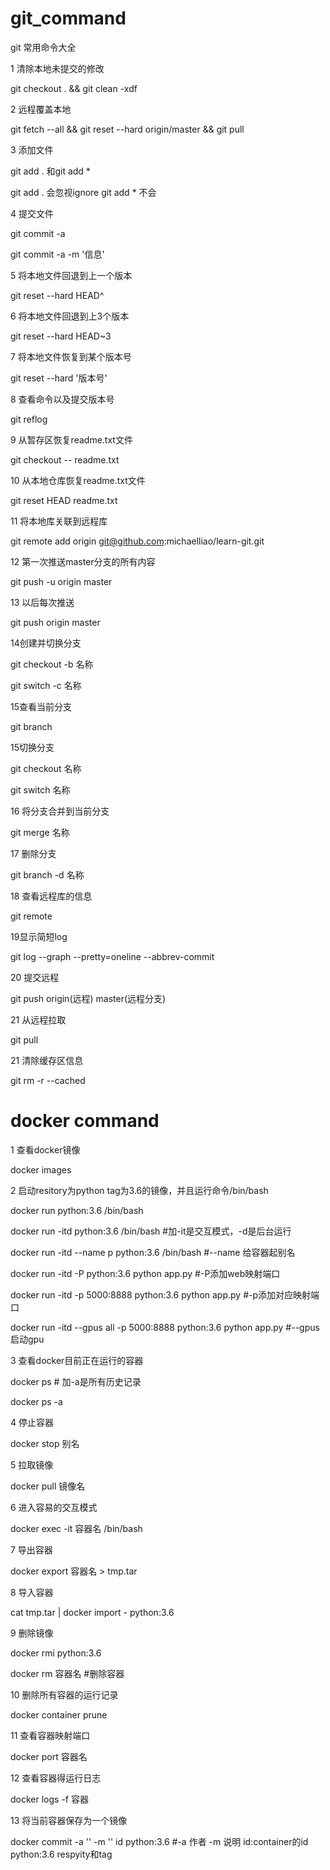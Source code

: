 # git_command
git 常用命令大全

1 清除本地未提交的修改

git checkout . && git clean -xdf

2 远程覆盖本地

git fetch --all &&  git reset --hard origin/master && git pull

3 添加文件

git add . 和git add * 

git add . 会忽视ignore git add * 不会

4 提交文件

git commit -a 

git commit -a -m '信息'

5 将本地文件回退到上一个版本

git reset --hard HEAD^  

6 将本地文件回退到上3个版本

git reset --hard HEAD~3  

7 将本地文件恢复到某个版本号

git reset --hard '版本号'

8 查看命令以及提交版本号

git reflog

9 从暂存区恢复readme.txt文件

git checkout -- readme.txt

10 从本地仓库恢复readme.txt文件

git reset HEAD readme.txt

11 将本地库关联到远程库

git remote add origin git@github.com:michaelliao/learn-git.git

12 第一次推送master分支的所有内容

git push -u origin master

13 以后每次推送

git push origin master

14创建并切换分支

git checkout -b 名称

git switch -c 名称

15查看当前分支

git branch

15切换分支

git checkout 名称

git switch 名称

16 将分支合并到当前分支

git merge 名称

17 删除分支

git branch -d 名称

18 查看远程库的信息

git remote

19显示简短log

git log --graph --pretty=oneline --abbrev-commit

20 提交远程

git push origin(远程) master(远程分支)

21 从远程拉取

git pull


21 清除缓存区信息

git rm -r --cached

# docker command
1 查看docker镜像

docker images

2 启动resitory为python tag为3.6的镜像，并且运行命令/bin/bash

docker run python:3.6 /bin/bash  

docker run -itd python:3.6 /bin/bash   #加-it是交互模式，-d是后台运行

docker run -itd --name p python:3.6 /bin/bash  #--name 给容器起别名

docker run -itd -P python:3.6 python app.py   #-P添加web映射端口

docker run -itd -p 5000:8888 python:3.6 python app.py #-p添加对应映射端口

docker run -itd --gpus all -p 5000:8888 python:3.6 python app.py #--gpus启动gpu

3 查看docker目前正在运行的容器

docker ps  # 加-a是所有历史记录

docker ps -a

4 停止容器

docker stop 别名

5 拉取镜像

docker pull 镜像名

6 进入容易的交互模式

docker exec -it 容器名 /bin/bash

7 导出容器

docker export 容器名 > tmp.tar

8 导入容器

cat tmp.tar | docker import - python:3.6

9 删除镜像

docker rmi python:3.6

docker rm 容器名 #删除容器

10 删除所有容器的运行记录

docker container prune

11 查看容器映射端口

docker port 容器名

12 查看容器得运行日志

docker logs -f 容器

13 将当前容器保存为一个镜像

docker commit -a '' -m '' id python:3.6  #-a 作者 -m 说明 id:container的id python:3.6 respyity和tag






